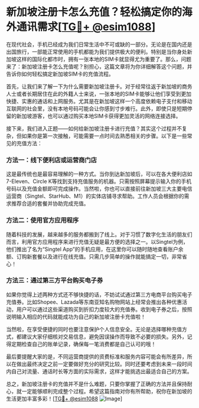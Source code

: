 # 新加坡注册卡怎么充值？轻松搞定你的海外通讯需求[[TG💪+ @esim1088](https://t.me/s/esim1088)]

在现代社会，手机已经成为我们日常生活中不可或缺的一部分。无论是在国内还是出国旅行，一部能正常使用的手机都能为我们提供极大的便利。特别是当你身处新加坡这样的国际化都市时，拥有一张本地的SIM卡就显得尤为重要了。那么，问题来了：新加坡注册卡怎么充值呢？别担心，这篇文章将为你详细解答这个问题，并告诉你如何轻松搞定新加坡SIM卡的充值流程。

首先，让我们来了解一下为什么需要新加坡注册卡。对于经常往返于新加坡的商务人士或者长期居住在此的外籍人士来说，一张本地的SIM卡能够让他们享受到更加快捷、实惠的通话和上网服务。尤其是在新加坡这样一个高度依赖电子支付和移动互联网的社会里，没有本地号码可能会让你感到寸步难行。此外，即使只是短期停留的新加坡游客，也可以通过购买本地SIM卡获得更加灵活的网络连接选择。

接下来，我们进入正题——如何给新加坡注册卡进行充值？其实这个过程并不复杂，但如果你是第一次接触，可能需要一点时间去熟悉相关的步骤。以下是一些常见的充值方法：

### 方法一：线下便利店或运营商门店

这是最传统也是最容易理解的一种方式。当你到达新加坡后，可以在各大便利店如7-Eleven、Circle K等找到支持充值服务的机器。只需按照屏幕提示输入你的手机号码以及充值金额即可完成操作。当然啦，你也可以直接前往新加坡三大主要电信运营商（Singtel、StarHub、M1）的实体店铺寻求帮助。工作人员会根据你的需求推荐合适的套餐并协助完成充值。

### 方法二：使用官方应用程序

随着科技的发展，越来越多的服务都搬到了线上。对于习惯了数字化生活的朋友们而言，利用官方应用程序来进行充值无疑是最方便的选择之一。以Singtel为例，他们推出了名为“Singtel App”的手机应用，在这里你可以随时随地查看账户余额、订购新套餐以及进行在线充值。只需几步简单的操作就能搞定一切，非常省心！

### 方法三：通过第三方平台购买电子券

如果你觉得上述两种方式还不够快捷的话，不妨试试通过第三方电商平台购买电子充值券。比如Shopee、Lazada等东南亚知名购物网站上经常会推出各种优惠活动，用户可以通过这些渠道购买到折扣力度较大的充值券。收到电子券之后，按照说明输入相应的代码就能成功为自己的新加坡注册卡充值啦！

当然啦，在享受便捷的同时也要注意保护个人信息安全。无论是选择哪种充值方式，都建议大家仔细核对交易信息，避免因误操作而导致不必要的损失。另外，记得定期检查自己的账单记录，确保每一笔消费都是自己认可的哦！

最后要提醒大家的是，不同运营商提供的资费标准和服务内容可能会有所差异，所以在做出最终决定之前一定要做好充分的研究比较。同时还要考虑到未来一段时间内自己对流量、通话时长等方面的实际需求，这样才能挑选出最适合自己的方案。

总之，新加坡注册卡的充值并不是什么难题，只要你掌握了正确的方法并且保持耐心，就一定能够顺利完成整个过程。希望这篇指南对你有所帮助，祝你在新加坡的生活更加丰富多彩！[[TG💪+ @esim1088](https://t.me/s/esim1088) ![Image](https://i.postimg.cc/4NQfJmqS/Snipaste-2025-05-13-00-14-12.png)]